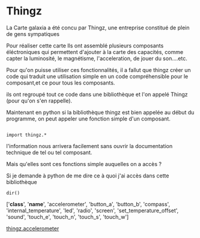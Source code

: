 # Thingz

La Carte galaxia a été concu par Thingz, une entreprise constitué de plein de gens sympatiques

Pour réaliser cette carte Ils ont assemblé plusieurs composants éléctroniques qui permettent d'ajouter à la carte des capacités, comme capter la luminosité, le magnétisme, l'acceleration, de jouer du son....etc.

Pour qu'on puisse utiliser ces fonctionnalités, il a fallut que thingz créer un code qui traduit une utilisation simple en un code compréhensible pour le composant,et ce pour tous les composants.

ils ont regroupé tout ce code dans une bibliothèque et l'on appelé Thingz (pour qu'on s'en rappelle).

Maintenant en python  si la bibliothèque thingz est bien appelée au début du programme, on peut appeler une fonction simple d'un composant.

```

import thingz.*

```

l'information nous arrivera facilement sans ouvrir la documentation technique de tel ou tel composant.

Mais qu'elles sont ces fonctions simple auquelles on a accès ?

Si je demande à python de me dire ce à quoi j'ai accès dans cette bibliothèque

```
dir()

```

['__class__', '__name__', 'accelerometer', 'button_a', 'button_b', 'compass', 'internal_temperature', 'led', 'radio', 'screen', 'set_temperature_offset', 'sound', 'touch_e', 'touch_n', 'touch_s', 'touch_w']

[thingz.accelerometer](/thingz_accelerometer.md)